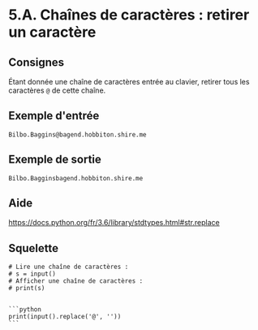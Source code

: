 # 5.A. Chaînes de caractères : retirer un caractère

## Consignes

Étant donnée une chaîne de caractères entrée au clavier, retirer tous les caractères `@` de cette chaîne.

## Exemple d'entrée

```
Bilbo.Baggins@bagend.hobbiton.shire.me
```

## Exemple de sortie

```
Bilbo.Bagginsbagend.hobbiton.shire.me
```

## Aide

https://docs.python.org/fr/3.6/library/stdtypes.html#str.replace

## Squelette

```{code-cell} python
# Lire une chaîne de caractères :
# s = input()
# Afficher une chaîne de caractères :
# print(s)
```

````{dropdown} Proposition de solution

```python
print(input().replace('@', ''))
```
````

